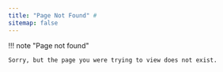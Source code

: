 ```yaml
---
title: "Page Not Found" #
sitemap: false
---
```


!!! note "Page not found"

    Sorry, but the page you were trying to view does not exist.

